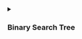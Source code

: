 
<details><summary>
  
###  Binary Search Tree
</summary>
  
referred coreman book
#### Binary search tree property
```
  
         15
        /  \
       6   18
      /\   / \
     3  7 17  20
    /\   \
   2  4  13
         /
        9
Let x be a node in binary search tree. If y is a node in the left substree of x, then y.key<= x.key. 
If y is a node in the right subtree of x, then y.key>= x.key
```

#### Tree Traversal ```BinarySearchTreeTraversal.java```
  - Inorder (print the key in sorted order)
  ```
    InOrder-Tree-Walk(x)
  1. if(x!=null)
  2.    InOrder-Tree-Walk(x.left)
  3.    print key
  4.    InOrder-Tree-Walk(x.right)
  ```
  - Preorder
   ```
      Preorder-Tree-Walk(x)
    1. if(x!=null)
    2.    print key
    3.    Preorder-Tree-Walk(x.left)
    4.    Preorder-Tree-Walk(x.right)
   ```
  - postorder
  
   ```
   postorder-Tree-Walk(x)
    1. if(x!=null)
    2.   postorder-Tree-Walk(x.left)
    3.   postorder-Tree-Walk(x.right) 
    4.   print key 
   ```
 ###### Complexity
 - Time Complexity O(n) 
 - Space Complexity O(1) if we do not consider function calls else O(h) where h is the height of the tree.
    
#### Searching, Finding Min, Max, Predecessor, and successor
  ##### Searching- recursive
  ```
  tree-search(x,k)
  1. if x == null || k ==x.key
  2.    return x
  3. if k<x.key
  4.    return tree-search(x.left,k)
  5. else return tree-search(x.right,k)
  ```
 ##### Searching- iterative
 ```
  tree-search(x,k)
  1. while x !=null && x.key != k
  2.     if k < x.key
  3.          x = x.left
  4.     else x= x.right
  5. return x
 ```
 
##### Minimum and Maximum
  ```
  Min(x)
  1. while x.left != null
  2.      x = x.left
  3. return x
  
  Max(x)
  1. while x.right != null
  2.      x = x.right
  3. return x
  ```
  
 ##### Successor and Predecessor
  ```
  Successor-> successor of node x is the node with the smallest key greater than x.key.
  
  Predecessor-> The inorder predecessor of a node in a Binary Search Tree is the node that comes before our key node
  
  example. inorder traversal of given tree 2,3,4,6,7,9,13,15,17,18,20. predecessor of 4 is 3, successor of 15 is 17
  ```
  
</details>

